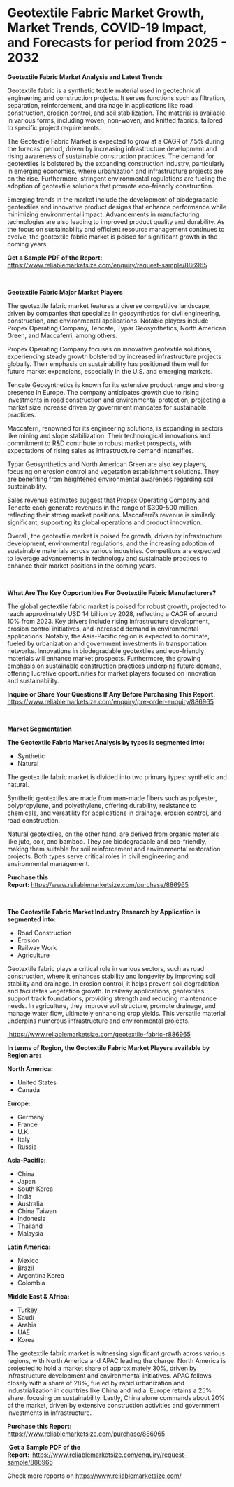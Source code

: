 <p><h1>Geotextile Fabric Market Growth, Market Trends, COVID-19 Impact, and Forecasts for period from 2025 - 2032</h1></p><p><strong>Geotextile Fabric Market Analysis and Latest Trends</strong></p>
<p><p>Geotextile fabric is a synthetic textile material used in geotechnical engineering and construction projects. It serves functions such as filtration, separation, reinforcement, and drainage in applications like road construction, erosion control, and soil stabilization. The material is available in various forms, including woven, non-woven, and knitted fabrics, tailored to specific project requirements.</p><p>The Geotextile Fabric Market is expected to grow at a CAGR of 7.5% during the forecast period, driven by increasing infrastructure development and rising awareness of sustainable construction practices. The demand for geotextiles is bolstered by the expanding construction industry, particularly in emerging economies, where urbanization and infrastructure projects are on the rise. Furthermore, stringent environmental regulations are fueling the adoption of geotextile solutions that promote eco-friendly construction.</p><p>Emerging trends in the market include the development of biodegradable geotextiles and innovative product designs that enhance performance while minimizing environmental impact. Advancements in manufacturing technologies are also leading to improved product quality and durability. As the focus on sustainability and efficient resource management continues to evolve, the geotextile fabric market is poised for significant growth in the coming years.</p></p>
<p><strong>Get a Sample PDF of the Report:&nbsp;</strong> <a href="https://www.reliablemarketsize.com/enquiry/request-sample/886965?utm_campaign=3504&utm_medium=2&utm_source=Github&utm_content=ia&utm_term=31032025&utm_id=geotextile-fabric">https://www.reliablemarketsize.com/enquiry/request-sample/886965</a></p>
<p>&nbsp;</p>
<p><strong>Geotextile Fabric Major Market Players</strong></p>
<p><p>The geotextile fabric market features a diverse competitive landscape, driven by companies that specialize in geosynthetics for civil engineering, construction, and environmental applications. Notable players include Propex Operating Company, Tencate, Typar Geosynthetics, North American Green, and Maccaferri, among others.</p><p>Propex Operating Company focuses on innovative geotextile solutions, experiencing steady growth bolstered by increased infrastructure projects globally. Their emphasis on sustainability has positioned them well for future market expansions, especially in the U.S. and emerging markets.</p><p>Tencate Geosynthetics is known for its extensive product range and strong presence in Europe. The company anticipates growth due to rising investments in road construction and environmental protection, projecting a market size increase driven by government mandates for sustainable practices.</p><p>Maccaferri, renowned for its engineering solutions, is expanding in sectors like mining and slope stabilization. Their technological innovations and commitment to R&D contribute to robust market prospects, with expectations of rising sales as infrastructure demand intensifies.</p><p>Typar Geosynthetics and North American Green are also key players, focusing on erosion control and vegetation establishment solutions. They are benefiting from heightened environmental awareness regarding soil sustainability.</p><p>Sales revenue estimates suggest that Propex Operating Company and Tencate each generate revenues in the range of $300-500 million, reflecting their strong market positions. Maccaferri’s revenue is similarly significant, supporting its global operations and product innovation.</p><p>Overall, the geotextile market is poised for growth, driven by infrastructure development, environmental regulations, and the increasing adoption of sustainable materials across various industries. Competitors are expected to leverage advancements in technology and sustainable practices to enhance their market positions in the coming years.</p></p>
<p>&nbsp;</p>
<p><strong>What Are The Key Opportunities For Geotextile Fabric Manufacturers?</strong></p>
<p><p>The global geotextile fabric market is poised for robust growth, projected to reach approximately USD 14 billion by 2028, reflecting a CAGR of around 10% from 2023. Key drivers include rising infrastructure development, erosion control initiatives, and increased demand in environmental applications. Notably, the Asia-Pacific region is expected to dominate, fueled by urbanization and government investments in transportation networks. Innovations in biodegradable geotextiles and eco-friendly materials will enhance market prospects. Furthermore, the growing emphasis on sustainable construction practices underpins future demand, offering lucrative opportunities for market players focused on innovation and sustainability.</p></p>
<p><strong>Inquire or Share Your Questions If Any Before Purchasing This Report:</strong> <a href="https://www.reliablemarketsize.com/enquiry/pre-order-enquiry/886965?utm_campaign=3504&utm_medium=2&utm_source=Github&utm_content=ia&utm_term=31032025&utm_id=geotextile-fabric">https://www.reliablemarketsize.com/enquiry/pre-order-enquiry/886965</a></p>
<p>&nbsp;</p>
<p><strong>Market Segmentation</strong></p>
<p><strong>The Geotextile Fabric Market Analysis by types is segmented into:</strong></p>
<p><ul><li>Synthetic</li><li>Natural</li></ul></p>
<p><p>The geotextile fabric market is divided into two primary types: synthetic and natural. </p><p>Synthetic geotextiles are made from man-made fibers such as polyester, polypropylene, and polyethylene, offering durability, resistance to chemicals, and versatility for applications in drainage, erosion control, and road construction. </p><p>Natural geotextiles, on the other hand, are derived from organic materials like jute, coir, and bamboo. They are biodegradable and eco-friendly, making them suitable for soil reinforcement and environmental restoration projects. Both types serve critical roles in civil engineering and environmental management.</p></p>
<p><strong>Purchase this Report:&nbsp;</strong><a href="https://www.reliablemarketsize.com/purchase/886965?utm_campaign=3504&utm_medium=2&utm_source=Github&utm_content=ia&utm_term=31032025&utm_id=geotextile-fabric">https://www.reliablemarketsize.com/purchase/886965</a></p>
<p>&nbsp;</p>
<p><strong>The Geotextile Fabric Market Industry Research by Application is segmented into:</strong></p>
<p><ul><li>Road Construction</li><li>Erosion</li><li>Railway Work</li><li>Agriculture</li></ul></p>
<p><p>Geotextile fabric plays a critical role in various sectors, such as road construction, where it enhances stability and longevity by improving soil stability and drainage. In erosion control, it helps prevent soil degradation and facilitates vegetation growth. In railway applications, geotextiles support track foundations, providing strength and reducing maintenance needs. In agriculture, they improve soil structure, promote drainage, and manage water flow, ultimately enhancing crop yields. This versatile material underpins numerous infrastructure and environmental projects.</p></p>
<p><a href="https://www.reliablemarketsize.com/geotextile-fabric-r886965?utm_campaign=3504&utm_medium=2&utm_source=Github&utm_content=ia&utm_term=31032025&utm_id=geotextile-fabric">&nbsp;https://www.reliablemarketsize.com/geotextile-fabric-r886965</a></p>
<p><strong>In terms of Region, the Geotextile Fabric Market Players available by Region are:</strong></p>
<p>
    <p> <strong> North America: </strong>
        <ul>
            <li>United States</li>
            <li>Canada</li>
        </ul>
        </p> 
    <p> <strong> Europe: </strong>
        <ul>
            <li>Germany</li>
            <li>France</li>
            <li>U.K.</li>
            <li>Italy</li>
            <li>Russia</li>
        </ul>
        </p> 
    <p> <strong> Asia-Pacific: </strong>
        <ul>
            <li>China</li>
            <li>Japan</li>
            <li>South Korea</li>
            <li>India</li>
            <li>Australia</li>
            <li>China Taiwan</li>
            <li>Indonesia</li>
            <li>Thailand</li>
            <li>Malaysia</li>
        </ul>
        </p> 
    <p> <strong> Latin America: </strong>
        <ul>
            <li>Mexico</li>
            <li>Brazil</li>
            <li>Argentina Korea</li>
            <li>Colombia</li>
        </ul>
        </p> 
    <p> <strong> Middle East & Africa: </strong>
        <ul>
            <li>Turkey</li>
            <li>Saudi</li>
            <li>Arabia</li>
            <li>UAE</li>
            <li>Korea</li>
        </ul>
    </p>
    </p>
<p><p>The geotextile fabric market is witnessing significant growth across various regions, with North America and APAC leading the charge. North America is projected to hold a market share of approximately 30%, driven by infrastructure development and environmental initiatives. APAC follows closely with a share of 28%, fueled by rapid urbanization and industrialization in countries like China and India. Europe retains a 25% share, focusing on sustainability. Lastly, China alone commands about 20% of the market, driven by extensive construction activities and government investments in infrastructure.</p></p>
<p><strong>Purchase this Report: </strong><a href="https://www.reliablemarketsize.com/purchase/886965?utm_campaign=3504&utm_medium=2&utm_source=Github&utm_content=ia&utm_term=31032025&utm_id=geotextile-fabric">https://www.reliablemarketsize.com/purchase/886965</a></p>
<p>&nbsp;<strong>Get a Sample PDF of the Report:&nbsp;&nbsp;</strong><a href="https://www.reliablemarketsize.com/enquiry/request-sample/886965?utm_campaign=3504&utm_medium=2&utm_source=Github&utm_content=ia&utm_term=31032025&utm_id=geotextile-fabric">https://www.reliablemarketsize.com/enquiry/request-sample/886965</a></p>
<p><strong></strong></p>
<p>Check more reports on <a href="https://www.reliablemarketsize.com/?utm_campaign=3504&utm_medium=2&utm_source=Github&utm_content=ia&utm_term=31032025&utm_id=geotextile-fabric">https://www.reliablemarketsize.com/</a></p>